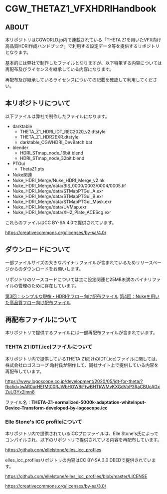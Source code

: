 # CGW_THETAZ1_VFXHDRIHandbook

## ABOUT

本リポジトリはCGWORLD.jp内で連載されている「THETA Z1を用いたVFX向け高品質HDRI作成ハンドブック」で利用する設定データ等を提供するリポジトリとなります。

基本的には弊社で制作したファイルとなりますが、以下特筆する内容については再配布及びライセンスを継承している内容になります。

再配布及び継承しているライセンスについての記載を確認して利用してください。

## 本リポジトリについて

以下ファイルは弊社で制作したファイルになります。

- darktable
  - THETA_Z1_HDRI_IDT_REC2020_v2.dtstyle
  - THETA_Z1_HDR2EXR.dtstyle
  - darktable_CGWHDRI_DevBatch.bat
- blender
  - HDRI_STmap_node_16bit.blend
  - HDRI_STmap_node_32bit.blend
- PTGui
  - ThetaZ1.pts
 - Nuke関連
  - Nuke_HDRI_Merge/Nuke_HDRI_Merge_v2.nk
  - Nuke_HDRI_Merge/data/BIS_0000/0003/0004/0005.tif
  - Nuke_HDRI_Merge/data/STMapPTGui_A.exr
  - Nuke_HDRI_Merge/data/STMapPTGui_B.exr
  - Nuke_HDRI_Merge/data/STMapPTGui_Mask.exr
  - Nuke_HDRI_Merge/data/UVMap.exr
  - Nuke_HDRI_Merge/data/XH2_Plate_ACEScg.exr

これらのファイルはCC BY-SA 4.0で提供されています。

https://creativecommons.org/licenses/by-sa/4.0/

## ダウンロードについて

一部ファイルサイズの大きなバイナリファイルが含まれているためリリースページからのダウンロードをお願いします。

リポジトリのソースコードについては主に設定関連と25MB未満のバイナリファイルの管理のために存在しています。

[第3回：シンプルな現像・HDRI化フロー向け配布ファイル](https://github.com/cgslab/CGW_TEHTAZ1_VFXHDRIHandbook/releases/tag/CGW_HDRI_vol3)
[第4回：Nukeを用いた高品質フロー向け配布ファイル](https://github.com/cgslab/CGW_TEHTAZ1_VFXHDRIHandbook/releases/tag/CGW_HDRI_vol4)

## 再配布ファイルについて

本リポジトリで提供するファイルには一部再配布ファイルが含まれています。

### TEHTA Z1 IDT(.icc)ファイルについて

本リポジトリ内で提供しているTHETA Z1向けのIDT(.icc)ファイルに関しては、株式会社ロゴスコープ 亀村氏が制作して、同社サイト上で提供している内容を再配布しています。

https://www.logoscope.co.jp/development/2020/05/idt-for-theta/?fbclid=IwAR0urHEfMt00RJWbHOW8iFtwBHTkWMvKXGdVoP3RaCBUcAGxZuU3Yx2jmn8

ファイル名：**THETA-Z1-normalized-5000k-adaptation-whiteInput-Device-Transform-developed-by-logoscope.icc**

### Elle Stone's ICC profileについて

本リポジトリ内で提供されているICCプロファイルは、Elle Stone's氏によってコンパイルされ、以下のリポジトリで提供されている内容を再配布しています。

https://github.com/ellelstone/elles_icc_profiles

elles_icc_profilesリポジトリの内容はCC BY-SA 3.0 DEEDで提供されています。

https://github.com/ellelstone/elles_icc_profiles/blob/master/LICENSE

https://creativecommons.org/licenses/by-sa/3.0/
